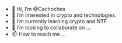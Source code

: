 - 👋 Hi, I’m @Cachoches
- 👀 I’m interested in crypto and technologies.
- 🌱 I’m currently learning crypto and NTF.
- 💞️ I’m looking to collaborate on ...
- 📫 How to reach me ...

<!---
Cachoches/Cachoches is a ✨ special ✨ repository because its `README.md` (this file) appears on your GitHub profile.
You can click the Preview link to take a look at your changes.
--->
